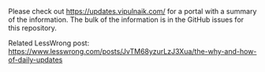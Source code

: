 Please check out https://updates.vipulnaik.com/ for a portal with a
summary of the information. The bulk of the information is in the
GitHub issues for this repository.

Related LessWrong post:
https://www.lesswrong.com/posts/JvTM68yzurLzJ3Xua/the-why-and-how-of-daily-updates